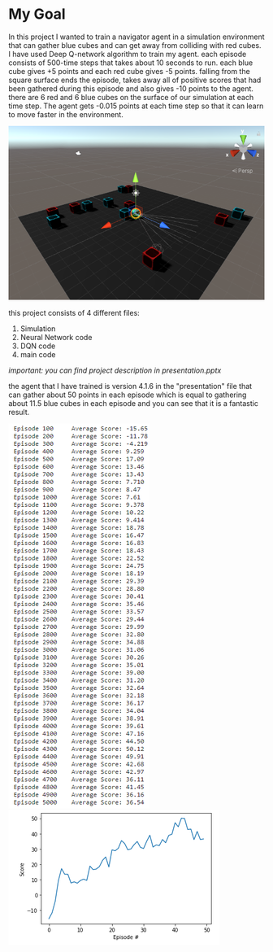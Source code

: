 # My Goal
In this project I wanted to train a navigator agent in a simulation environment that can gather blue cubes and can get away from colliding with red cubes.
I have used Deep Q-network algorithm to train my agent.
each episode consists of 500-time steps that takes about 10 seconds to run. each blue cube gives +5 points and each red cube gives -5 points. falling from the square surface ends the episode, takes away all of positive scores that had been gathered during this episode and also gives -10 points to the agent. there are 6 red and 6 blue cubes on the surface of our simulation at each time step. The agent gets -0.015 points at each time step so that it can learn to move faster in the environment.

![alt text](https://github.com/AlirezaTalakoobi/DQN-navigator-agent/blob/master/readme%20pictures/1.PNG?raw=true)

this project consists of 4 different files:
1. Simulation
2. Neural Network code
3. DQN code
4. main code

*important: you can find project description in presentation.pptx*

 the agent that I have trained is version 4.1.6 in the "presentation" file that can gather about 50 points in each episode which is equal to gathering about 11.5 blue cubes in each episode and you can see that it is a fantastic result.
 
 ![alt text](https://github.com/AlirezaTalakoobi/DQN-navigator-agent/blob/master/readme%20pictures/learning%20process.PNG?raw=true)
 ![alt text](https://github.com/AlirezaTalakoobi/DQN-navigator-agent/blob/master/readme%20pictures/map.PNG?raw=true)
